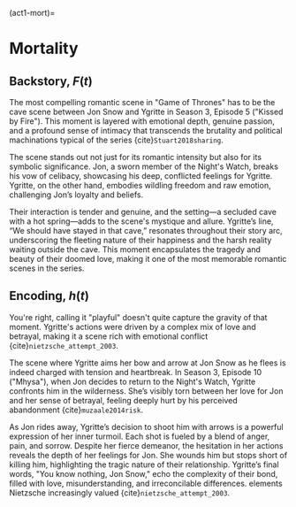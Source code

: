 (act1-mort)=
# Mortality

## Backstory, $F(t)$

The most compelling romantic scene in "Game of Thrones" has to be the cave scene between Jon Snow and Ygritte in Season 3, Episode 5 ("Kissed by Fire"). This moment is layered with emotional depth, genuine passion, and a profound sense of intimacy that transcends the brutality and political machinations typical of the series {cite}`Stuart2018sharing`.

The scene stands out not just for its romantic intensity but also for its symbolic significance. Jon, a sworn member of the Night's Watch, breaks his vow of celibacy, showcasing his deep, conflicted feelings for Ygritte. Ygritte, on the other hand, embodies wildling freedom and raw emotion, challenging Jon’s loyalty and beliefs.

Their interaction is tender and genuine, and the setting—a secluded cave with a hot spring—adds to the scene's mystique and allure. Ygritte’s line, “We should have stayed in that cave,” resonates throughout their story arc, underscoring the fleeting nature of their happiness and the harsh reality waiting outside the cave. This moment encapsulates the tragedy and beauty of their doomed love, making it one of the most memorable romantic scenes in the series.

## Encoding, $h(t)$

You're right, calling it "playful" doesn't quite capture the gravity of that moment. Ygritte's actions were driven by a complex mix of love and betrayal, making it a scene rich with emotional conflict {cite}`nietzsche_attempt_2003`.

The scene where Ygritte aims her bow and arrow at Jon Snow as he flees is indeed charged with tension and heartbreak. In Season 3, Episode 10 ("Mhysa"), when Jon decides to return to the Night's Watch, Ygritte confronts him in the wilderness. She’s visibly torn between her love for Jon and her sense of betrayal, feeling deeply hurt by his perceived abandonment {cite}`muzaale2014risk`.

As Jon rides away, Ygritte’s decision to shoot him with arrows is a powerful expression of her inner turmoil. Each shot is fueled by a blend of anger, pain, and sorrow. Despite her fierce demeanor, the hesitation in her actions reveals the depth of her feelings for Jon. She wounds him but stops short of killing him, highlighting the tragic nature of their relationship. Ygritte’s final words, "You know nothing, Jon Snow," echo the complexity of their bond, filled with love, misunderstanding, and irreconcilable differences. elements Nietzsche increasingly valued {cite}`nietzsche_attempt_2003`.


